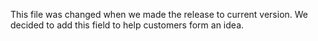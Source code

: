This file was changed when we made the release to current version. We decided to add this field to help customers form an idea.